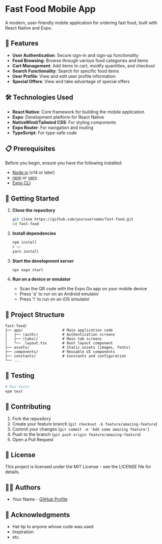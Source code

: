 # Fast Food Mobile App

A modern, user-friendly mobile application for ordering fast food, built with React Native and Expo.

## 📱 Features

- **User Authentication**: Secure sign-in and sign-up functionality
- **Food Browsing**: Browse through various food categories and items
- **Cart Management**: Add items to cart, modify quantities, and checkout
- **Search Functionality**: Search for specific food items
- **User Profile**: View and edit user profile information
- **Special Offers**: View and take advantage of special offers

## 🛠️ Technologies Used

- **React Native**: Core framework for building the mobile application
- **Expo**: Development platform for React Native
- **NativeWind/Tailwind CSS**: For styling components
- **Expo Router**: For navigation and routing
- **TypeScript**: For type-safe code

## 📋 Prerequisites

Before you begin, ensure you have the following installed:
- [Node.js](https://nodejs.org/) (v14 or later)
- [npm](https://www.npmjs.com/) or [yarn](https://yarnpkg.com/)
- [Expo CLI](https://docs.expo.dev/get-started/installation/)

## 🚀 Getting Started

1. **Clone the repository**
   ```bash
   git clone https://github.com/yourusername/fast-food.git
   cd fast-food
   ```

2. **Install dependencies**
   ```bash
   npm install
   # or
   yarn install
   ```

3. **Start the development server**
   ```bash
   npx expo start
   ```

4. **Run on a device or emulator**
   - Scan the QR code with the Expo Go app on your mobile device
   - Press 'a' to run on an Android emulator
   - Press 'i' to run on an iOS simulator

## 📁 Project Structure

```
fast-food/
├── app/                  # Main application code
│   ├── (auth)/           # Authentication screens
│   ├── (tabs)/           # Main tab screens
│   └── _layout.tsx       # Root layout component
├── assets/               # Static assets (images, fonts)
├── components/           # Reusable UI components
├── constants/            # Constants and configuration
└── ...
```

## 🧪 Testing

```bash
# Run tests
npm test
```

## 🤝 Contributing

1. Fork the repository
2. Create your feature branch (`git checkout -b feature/amazing-feature`)
3. Commit your changes (`git commit -m 'Add some amazing feature'`)
4. Push to the branch (`git push origin feature/amazing-feature`)
5. Open a Pull Request

## 📄 License

This project is licensed under the MIT License - see the LICENSE file for details.

## 👨‍💻 Authors

- Your Name - [GitHub Profile](https://github.com/yourusername)

## 🙏 Acknowledgments

- Hat tip to anyone whose code was used
- Inspiration
- etc.
